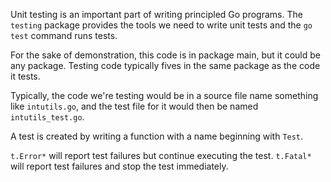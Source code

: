 Unit testing is an important part of writing principled Go programs.
The `testing` package provides the tools we need to write unit tests and the `go test` command runs tests.

For the sake of demonstration, this code is in package main, but it could be any package.
Testing code typically fives in the same package as the code it tests.

Typically, the code we're testing would be in a source file name something like `intutils.go`, and the test file for it would then be named `intutils_test.go`.

A test is created by writing a function with a name beginning with `Test`.

`t.Error*` will report test failures but continue executing the test.
`t.Fatal*` will report test failures and stop the test immediately.
